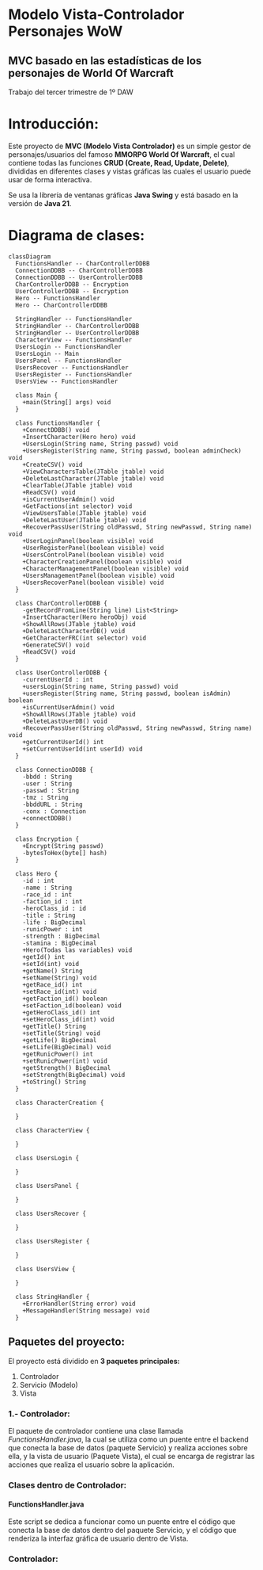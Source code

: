 # Modelo Vista-Controlador Personajes WoW
## MVC basado en las estadísticas de los personajes de World Of Warcraft
Trabajo del tercer trimestre de 1º DAW

# Introducción:
Este proyecto de **MVC (Modelo Vista Controlador)** es un simple gestor de personajes/usuarios del famoso **MMORPG World Of Warcraft**, el cual contiene todas las funciones **CRUD (Create, Read, Update, Delete)**, divididas en diferentes clases y vistas gráficas las cuales el usuario puede usar de forma interactiva.

Se usa la librería de ventanas gráficas **Java Swing** y está basado en la versión de **Java 21**.

# Diagrama de clases:
```mermaid
classDiagram
  FunctionsHandler -- CharControllerDDBB
  ConnectionDDBB -- CharControllerDDBB
  ConnectionDDBB -- UserControllerDDBB
  CharControllerDDBB -- Encryption
  UserControllerDDBB -- Encryption
  Hero -- FunctionsHandler
  Hero -- CharControllerDDBB

  StringHandler -- FunctionsHandler
  StringHandler -- CharControllerDDBB
  StringHandler -- UserControllerDDBB
  CharacterView -- FunctionsHandler
  UsersLogin -- FunctionsHandler
  UsersLogin -- Main
  UsersPanel -- FunctionsHandler
  UsersRecover -- FunctionsHandler
  UsersRegister -- FunctionsHandler
  UsersView -- FunctionsHandler

  class Main {
    +main(String[] args) void
  }

  class FunctionsHandler {
    +ConnectDDBB() void
    +InsertCharacter(Hero hero) void
    +UsersLogin(String name, String passwd) void
    +UsersRegister(String name, String passwd, boolean adminCheck) void
    +CreateCSV() void
    +ViewCharactersTable(JTable jtable) void
    +DeleteLastCharacter(JTable jtable) void
    +ClearTable(JTable jtable) void
    +ReadCSV() void
    +isCurrentUserAdmin() void
    +GetFactions(int selector) void
    +ViewUsersTable(JTable jtable) void
    +DeleteLastUser(JTable jtable) void
    +RecoverPassUser(String oldPasswd, String newPasswd, String name) void
    +UserLoginPanel(boolean visible) void
    +UserRegisterPanel(boolean visible) void
    +UsersControlPanel(boolean visible) void
    +CharacterCreationPanel(boolean visible) void
    +CharacterManagementPanel(boolean visible) void
    +UsersManagementPanel(boolean visible) void
    +UsersRecoverPanel(boolean visible) void
  }

  class CharControllerDDBB {
    -getRecordFromLine(String line) List<String>
    +InsertCharacter(Hero heroObj) void
    +ShowAllRows(JTable jtable) void
    +DeleteLastCharacterDB() void
    +GetCharacterFRC(int selector) void
    +GenerateCSV() void
    +ReadCSV() void
  }

  class UserControllerDDBB {
    -currentUserId : int
    +usersLogin(String name, String passwd) void
    +usersRegister(String name, String passwd, boolean isAdmin) boolean
    +isCurrentUserAdmin() void
    +ShowAllRows(JTable jtable) void
    +DeleteLastUserDB() void
    +RecoverPassUser(String oldPasswd, String newPasswd, String name) void
    +getCurrentUserId() int
    +setCurrentUserId(int userId) void
  }

  class ConnectionDDBB {
    -bbdd : String
    -user : String
    -passwd : String
    -tmz : String
    -bbddURL : String
    -conx : Connection
    +connectDDBB()
  }

  class Encryption {
    +Encrypt(String passwd)
    -bytesToHex(byte[] hash)
  }

  class Hero {
    -id : int
    -name : String
    -race_id : int
    -faction_id : int
    -heroClass_id : id
    -title : String
    -life : BigDecimal
    -runicPower : int
    -strength : BigDecimal
    -stamina : BigDecimal
    +Hero(Todas las variables) void
    +getId() int
    +setId(int) void
    +getName() String
    +setName(String) void
    +getRace_id() int
    +setRace_id(int) void
    +getFaction_id() boolean
    +setFaction_id(boolean) void
    +getHeroClass_id() int
    +setHeroClass_id(int) void
    +getTitle() String
    +setTitle(String) void
    +getLife() BigDecimal
    +setLife(BigDecimal) void
    +getRunicPower() int
    +setRunicPower(int) void
    +getStrength() BigDecimal
    +setStrength(BigDecimal) void
    +toString() String
  }

  class CharacterCreation {

  }

  class CharacterView {

  }

  class UsersLogin {

  }

  class UsersPanel {

  }

  class UsersRecover {

  }

  class UsersRegister {

  }

  class UsersView {

  }

  class StringHandler {
    +ErrorHandler(String error) void
    +MessageHandler(String message) void
  }
```

## Paquetes del proyecto:
El proyecto está dividido en **3 paquetes principales:**
1. Controlador
2. Servicio (Modelo)
3. Vista

### 1.- Controlador:
El paquete de controlador contiene una clase llamada *FunctionsHandler.java*, la cual se utiliza como un puente entre el backend que conecta la base de datos (paquete Servicio) y realiza acciones sobre ella, y la vista de usuario (Paquete Vista), el cual se encarga de registrar las acciones que realiza el usuario sobre la aplicación.

### Clases dentro de Controlador:
#### FunctionsHandler.java
Este script se dedica a funcionar como un puente entre el código que conecta la base de datos dentro del paquete Servicio, y el código que renderiza la interfaz gráfica de usuario dentro de Vista.


### Controlador:
